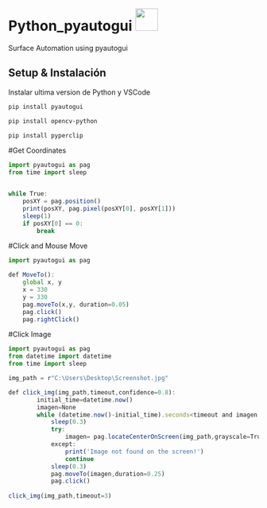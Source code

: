 # Python_pyautogui <img src="https://media.giphy.com/media/dxn6fRlTIShoeBr69N/giphy.gif" width="45">

Surface Automation using pyautogui

## Setup & Instalación

Instalar ultima version de Python y VSCode

```bash
pip install pyautogui
```

```bash
pip install opencv-python
```

```bash
pip install pyperclip
```

#Get Coordinates

```javascript
import pyautogui as pag
from time import sleep


while True:
    posXY = pag.position()
    print(posXY, pag.pixel(posXY[0], posXY[1]))
    sleep(1)
    if posXY[0] == 0:
        break
```

#Click and Mouse Move

```javascript
import pyautogui as pag

def MoveTo():
    global x, y
    x = 330
    y = 330
    pag.moveTo(x,y, duration=0.05)
    pag.click()
    pag.rightClick()

```
#Click Image

```javascript
import pyautogui as pag
from datetime import datetime
from time import sleep

img_path = r"C:\Users\Desktop\Screenshot.jpg"

def click_img(img_path,timeout,confidence=0.8):
        initial_time=datetime.now()
        imagen=None
        while (datetime.now()-initial_time).seconds<timeout and imagen is None:
            sleep(0.3)
            try:
                imagen= pag.locateCenterOnScreen(img_path,grayscale=True,confidence=confidence)
            except:
                print('Image not found on the screen!')
                continue
            sleep(0.3)
            pag.moveTo(imagen,duration=0.25)
            pag.click()
        
click_img(img_path,timeout=3)
```
